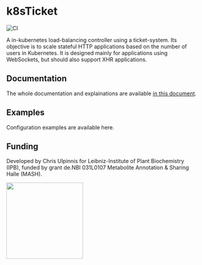 # k8sTicket
![CI](https://github.com/culpinnis/k8sTicket/workflows/CI/badge.svg)

A in-kubernetes load-balancing controller using a ticket-system. Its objective is to scale stateful HTTP applications based on the number of users in Kubernetes. It is designed mainly for applications using WebSockets, but should also support XHR applications.  

## Documentation
The whole documentation and explainations are available [in this document](docs/Documentation.md).

## Examples
Configuration examples are available here. 

## Funding
Developed by Chris Ulpinnis for Leibniz-Institute of Plant Biochemistry (IPB), funded by grant de.NBI 031L0107 Metabolite Annotation & Sharing Halle (MASH). 

<img src="https://raw.githubusercontent.com/culpinnis/k8sTicket/master/docs/denbi-logo-color.svg?sanitize=true" height="200px">
